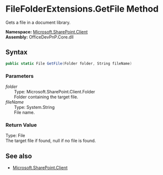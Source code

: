 # FileFolderExtensions.GetFile Method  
Gets a file in a document library.  

**Namespace:** [Microsoft.SharePoint.Client](Microsoft.SharePoint.Client.md)  
**Assembly:** OfficeDevPnP.Core.dll  
## Syntax
```C#
public static File GetFile(Folder folder, String fileName)
```
### Parameters
*folder*  
&emsp;&emsp;Type: Microsoft.SharePoint.Client.Folder  
&emsp;&emsp;Folder containing the target file.  
*fileName*  
&emsp;&emsp;Type: System.String  
&emsp;&emsp;File name.  
### Return Value
Type: File  
The target file if found, null if no file is found.

## See also
- [Microsoft.SharePoint.Client](Microsoft.SharePoint.Client.md)
